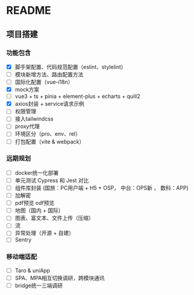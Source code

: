 # README

## 项目搭建

### 功能包含

- [x] 脚手架配置、代码规范配置（eslint、stylelint）
- [ ] 模块新增方法、路由配置方法
- [ ] 国际化配置（vue-i18n）
- [x] mock方案
- [ ] vue3 + ts + pinia + element-plus + echarts + quill2
- [x] axios封装 + service请求示例
- [ ] 权限管理
- [ ] 接入tailwindcss
- [ ] proxy代理
- [ ] 环境区分（pro、env、rel）
- [ ] 打包配置（vite & webpack）

### 远期规划

- [ ] docker统一化部署
- [ ] 单元测试 Cypress 和 Jest 对比
- [ ] 组件库封装 (国旅：PC用户端 + H5 + OSP， 中台：OPS新 ， 数科：APP)
- [ ] 加解密
- [ ] pdf预览 odf预览
- [ ] 地图（国内 + 国际）
- [ ] 图表、富文本、文件上传（压缩）
- [ ] 流
- [ ] 异常处理（开源 + 自建）
- [ ] Sentry

### 移动端适配

- [ ] Taro & uniApp
- [ ] SPA、MPA相互切换调研，跨模块通讯
- [ ] bridge统一三端调研
